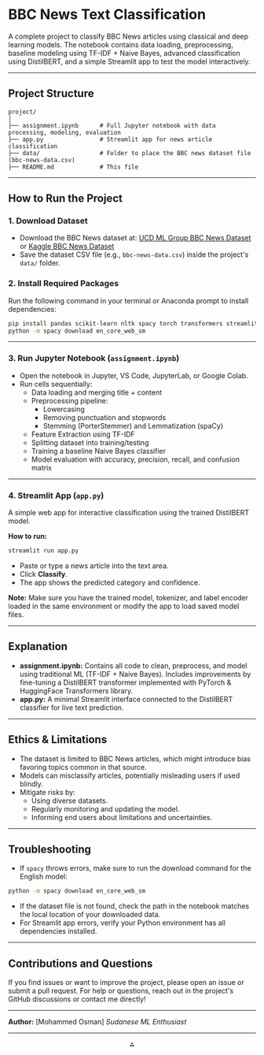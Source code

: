 # BBC News Text Classification

A complete project to classify BBC News articles using classical and deep learning models.
The notebook contains data loading, preprocessing, baseline modeling using TF-IDF + Naive Bayes, advanced classification using DistilBERT, and a simple Streamlit app to test the model interactively.

***

## Project Structure

```
project/
│
├── assignment.ipynb      # Full Jupyter notebook with data processing, modeling, evaluation
├── app.py                # Streamlit app for news article classification
├── data/                 # Folder to place the BBC news dataset file (bbc-news-data.csv)
├── README.md             # This file
```


***

## How to Run the Project

### 1. Download Dataset

- Download the BBC News dataset at:
[UCD ML Group BBC News Dataset](http://mlg.ucd.ie/datasets/bbc.html)
or
[Kaggle BBC News Dataset](https://www.kaggle.com/datasets/hgultekin/bbcnewsarchive)
- Save the dataset CSV file (e.g., `bbc-news-data.csv`) inside the project's `data/` folder.


### 2. Install Required Packages

Run the following command in your terminal or Anaconda prompt to install dependencies:

```bash
pip install pandas scikit-learn nltk spacy torch transformers streamlit
python -m spacy download en_core_web_sm
```


***

### 3. Run Jupyter Notebook (`assignment.ipynb`)

- Open the notebook in Jupyter, VS Code, JupyterLab, or Google Colab.
- Run cells sequentially:
    - Data loading and merging title + content
    - Preprocessing pipeline:
        - Lowercasing
        - Removing punctuation and stopwords
        - Stemming (PorterStemmer) and Lemmatization (spaCy)
    - Feature Extraction using TF-IDF
    - Splitting dataset into training/testing
    - Training a baseline Naive Bayes classifier
    - Model evaluation with accuracy, precision, recall, and confusion matrix

***

### 4. Streamlit App (`app.py`)

A simple web app for interactive classification using the trained DistilBERT model.

**How to run:**

```bash
streamlit run app.py
```

- Paste or type a news article into the text area.
- Click **Classify**.
- The app shows the predicted category and confidence.

**Note:**
Make sure you have the trained model, tokenizer, and label encoder loaded in the same environment or modify the app to load saved model files.

***

## Explanation

- **assignment.ipynb:**
Contains all code to clean, preprocess, and model using traditional ML (TF-IDF + Naive Bayes). Includes improvements by fine-tuning a DistilBERT transformer implemented with PyTorch \& HuggingFace Transformers library.
- **app.py:**
A minimal Streamlit interface connected to the DistilBERT classifier for live text prediction.

***

## Ethics \& Limitations

- The dataset is limited to BBC News articles, which might introduce bias favoring topics common in that source.
- Models can misclassify articles, potentially misleading users if used blindly.
- Mitigate risks by:
    - Using diverse datasets.
    - Regularly monitoring and updating the model.
    - Informing end users about limitations and uncertainties.

***

## Troubleshooting

- If `spacy` throws errors, make sure to run the download command for the English model:

```bash
python -m spacy download en_core_web_sm
```

- If the dataset file is not found, check the path in the notebook matches the local location of your downloaded data.
- For Streamlit app errors, verify your Python environment has all dependencies installed.

***

## Contributions and Questions

If you find issues or want to improve the project, please open an issue or submit a pull request.
For help or questions, reach out in the project's GitHub discussions or contact me directly!

***

**Author:** [Mohammed Osman]
_Sudanese ML Enthusiast_

***


<div style="text-align: center">⁂</div>

[^1]: assignment.ipynb

[^2]: app.py

